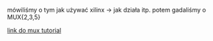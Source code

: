 mówiliśmy o tym jak używać xilinx -> jak działa itp.
potem gadaliśmy o MUX{2,3,5} 

[link do mux tutorial](https://www.youtube.com/watch?v=FKvnmxte98A)

